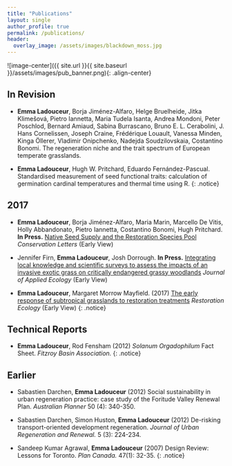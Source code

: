 ```yaml
---
title: "Publications"
layout: single
author_profile: true
permalink: /publications/
header:
  overlay_image: /assets/images/blackdown_moss.jpg
---
```


![image-center]({{ site.url }}{{ site.baseurl }}/assets/images/pub_banner.png){: .align-center}

## In Revision
* **Emma Ladouceur**, Borja Jiménez-Alfaro, Helge Bruelheide, Jitka Klimešová, Pietro Iannetta, Maria Tudela Isanta, Andrea Mondoni, Peter Poschlod, Bernard Amiaud, Sabina Burrascano, Bruno E. L. Cerabolini, J. Hans Cornelissen, Joseph Craine, Frédérique Louault, Vanessa Minden, Kinga Öllerer, Vladimir Onipchenko, Nadejda Soudzilovskaia, Costantino Bonomi. The regeneration niche and the trait spectrum of European temperate grasslands.

* **Emma Ladouceur**, Hugh W. Pritchard, Eduardo Fernández-Pascual. Standardised measurement of seed functional traits: calculation of germination cardinal temperatures and thermal time using R.
{: .notice}


## 2017

* **Emma Ladouceur**, Borja Jiménez-Alfaro, Maria Marin, Marcello De Vitis, Holly Abbandonato, Pietro Iannetta, Costantino Bonomi, Hugh Pritchard. **In Press.** [Native Seed Supply and the Restoration Species Pool](http://onlinelibrary.wiley.com/doi/10.1111/conl.12381/abstract) *Conservation Letters* (Early View)

* Jennifer Firn, **Emma Ladouceur**, Josh Dorrough. **In Press.** [Integrating local knowledge and scientific surveys to assess the impacts of an invasive exotic grass on critically endangered grassy woodlands](http://onlinelibrary.wiley.com/doi/10.1111/1365-2664.12928/full) *Journal of Applied Ecology* (Early View)

* **Emma Ladouceur**, Margaret Morrow Mayfield. (2017) [The early response of subtropical grasslands to restoration treatments](http://onlinelibrary.wiley.com/doi/10.1111/rec.12491/abstract) *Restoration Ecology* (Early View)
{: .notice}

## Technical Reports

* **Emma Ladouceur**, Rod Fensham (2012) _Solanum Orgadophilum_ Fact Sheet. *Fitzroy Basin Association.*
{: .notice}


## Earlier

* Sabastien Darchen, **Emma Ladouceur** (2012) Social sustainability in urban regeneration practice: case study of the Foritude Valley Renewal Plan. *Australian Planner* 50 (4): 340-350.

* Sabastien Darchen, Simon Huston, **Emma Ladouceur** (2012) De-risking transport-oriented development regeneration. *Journal of Urban Regeneration and Renewal.* 5 (3): 224-234. 

* Sandeep Kumar Agrawal, **Emma Ladouceur** (2007) Design Review: Lessons for Toronto. *Plan Canada.* 47(1): 32-35.
{: .notice}


